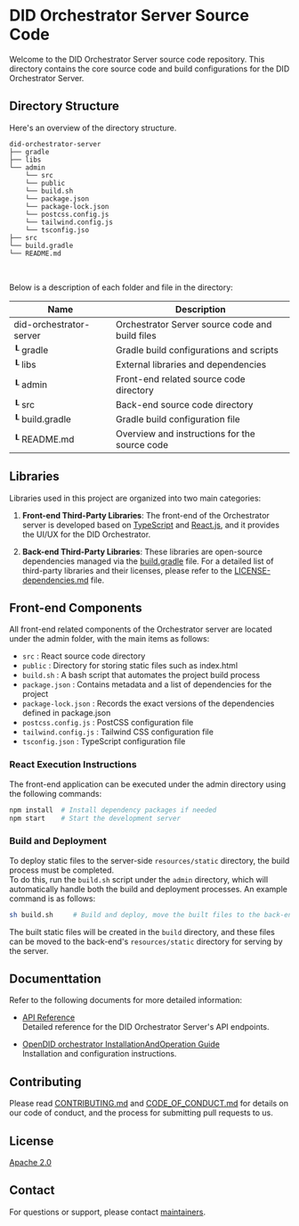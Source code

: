 DID Orchestrator Server Source Code
==

Welcome to the DID Orchestrator Server source code repository. This directory contains the core source code and build configurations for the DID Orchestrator Server.

## Directory Structure

Here's an overview of the directory structure.

```
did-orchestrator-server
├── gradle
├── libs
└── admin
    └── src
    └── public
    └── build.sh
    └── package.json
    └── package-lock.json
    └── postcss.config.js
    └── tailwind.config.js
    └── tsconfig.jso
├── src
└── build.gradle
└── README.md
```

<br/>

Below is a description of each folder and file in the directory:

| Name           | Description                                   |
| -------------- | --------------------------------------------- |
| did-orchestrator-server | Orchestrator Server source code and build files         |
| ┖ gradle       | Gradle build configurations and scripts       |
| ┖ libs         | External libraries and dependencies           |
| ┖ admin        | Front-end related source code directory       |
| ┖ src          | Back-end source code directory                |
| ┖ build.gradle | Gradle build configuration file               |
| ┖ README.md    | Overview and instructions for the source code |


## Libraries
Libraries used in this project are organized into two main categories:

1. **Front-end Third-Party Libraries**: The front-end of the Orchestrator server is developed based on [TypeScript](https://www.typescriptlang.org/) and [React.js](https://react.dev/), and it provides the UI/UX for the DID Orchestrator.

2. **Back-end Third-Party Libraries**: These libraries are open-source dependencies managed via the [build.gradle](build.gradle) file. For a detailed list of third-party libraries and their licenses, please refer to the [LICENSE-dependencies.md](../../LICENSE-dependencies.md) file.

## Front-end Components
All front-end related components of the Orchestrator server are located under the admin folder, with the main items as follows:

- `src` : React source code directory
- `public` : Directory for storing static files such as index.html
- `build.sh` : A bash script that automates the project build process
- `package.json` : Contains metadata and a list of dependencies for the project
- `package-lock.json` : Records the exact versions of the dependencies defined in package.json
- `postcss.config.js` : PostCSS configuration file
- `tailwind.config.js` : Tailwind CSS configuration file
- `tsconfig.json` : TypeScript configuration file

### React Execution Instructions
The front-end application can be executed under the admin directory using the following commands:

```sh
npm install  # Install dependency packages if needed
npm start    # Start the development server
```

### Build and Deployment
To deploy static files to the server-side `resources/static` directory, the build process must be completed. <br>
To do this, run the `build.sh` script under the `admin` directory, which will automatically handle both the build and deployment processes. An example command is as follows:

```sh
sh build.sh     # Build and deploy, move the built files to the back-end resource area
```

The built static files will be created in the `build` directory, and these files can be moved to the back-end's `resources/static` directory for serving by the server.

## Documenttation

Refer to the following documents for more detailed information:

- [API Reference](../../docs/api/Orchestrator_API.md)  
  Detailed reference for the DID Orchestrator Server's API endpoints.

- [OpenDID orchestrator InstallationAndOperation Guide](../../docs/installation/OpenDID_orchestrator_InstallationAndOperation_Guide.md)  
  Installation and configuration instructions.

## Contributing

Please read [CONTRIBUTING.md](../../CONTRIBUTING.md) and [CODE_OF_CONDUCT.md](../../CODE_OF_CONDUCT.md) for details on our code of conduct, and the process for submitting pull requests to us.

## License
[Apache 2.0](../../LICENSE)

## Contact
For questions or support, please contact [maintainers](../../MAINTAINERS.md).
